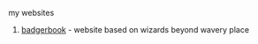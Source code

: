 my websites
1. [badgerbook](https://avrilpiera.github.io/BadgerBook) - website based on wizards beyond wavery place
